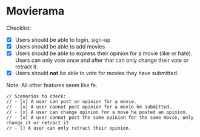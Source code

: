 # Movierama

Checklist:

- [x] Users should be able to login, sign-up
- [x] Users should be able to add movies
- [x] Users should be able to express their opinion for a movie (like or hate). Users can only vote
  once and after that can only change their vote or retract it.
- [x] Users should **not** be able to vote for movies they have submitted.

Note: All other features seem like fe.

    // Scenarios to check:
    // - [x] A user can post an opinion for a movie.
    // - [x] A user cannot post opinion for a movie he submitted.
    // - [x] A user can change opinion for a move he posted an opinion.
    // - [x] A user cannot post the same opinion for the same movie, only change it or retract it.
    // - [] A user can only retract their opinion.